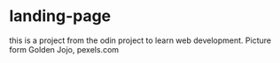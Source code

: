 # landing-page
this is a project from the odin project to learn web development.
Picture form Golden Jojo, pexels.com
